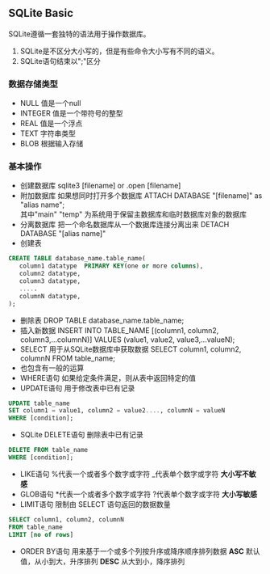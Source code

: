 ## SQLite Basic
SQLite遵循一套独特的语法用于操作数据库。<br>
1. SQLite是不区分大小写的，但是有些命令大小写有不同的语义。
2. SQLite语句结束以";"区分

### 数据存储类型
* NULL 值是一个null
* INTEGER   值是一个带符号的整型
* REAL  值是一个浮点
* TEXT  字符串类型
* BLOB  根据输入存储

### 基本操作
* 创建数据库 sqlite3 [filename]  or .open [filename]
* 附加数据库 如果想同时打开多个数据库 ATTACH DATABASE "[filename]" as "alias name"; <br>
其中"main" "temp" 为系统用于保留主数据库和临时数据库对象的数据库
* 分离数据库 把一个命名数据库从一个数据库连接分离出来  DETACH DATABASE "[alias name]"
* 创建表 
```SQL
CREATE TABLE database_name.table_name(
   column1 datatype  PRIMARY KEY(one or more columns),
   column2 datatype,
   column3 datatype,
   .....
   columnN datatype,
);
```
* 删除表 DROP TABLE database_name.table_name;
* 插入新数据    INSERT INTO TABLE_NAME [(column1, column2, column3,...columnN)]  VALUES (value1, value2, value3,...valueN);
* SELECT 用于从SQLite数据库中获取数据 SELECT column1, column2, columnN FROM table_name; 
*  也包含有一般的运算
*  WHERE语句 如果给定条件满足，则从表中返回特定的值
*  UPDATE语句 用于修改表中已有记录
```SQL
UPDATE table_name
SET column1 = value1, column2 = value2...., columnN = valueN
WHERE [condition];
``` 
* SQLite DELETE语句 删除表中已有记录
```SQL
DELETE FROM table_name
WHERE [condition];
```
* LIKE语句 %代表一个或者多个数字或字符 _代表单个数字或字符 **大小写不敏感**
* GLOB语句 *代表一个或者多个数字或字符 ?代表单个数字或字符 **大小写敏感**
* LIMIT语句 限制由 SELECT 语句返回的数据数量
```SQL
SELECT column1, column2, columnN 
FROM table_name
LIMIT [no of rows]
```
* ORDER BY语句 用来基于一个或多个列按升序或降序顺序排列数据 **ASC** 默认值，从小到大，升序排列 **DESC** 从大到小，降序排列


















